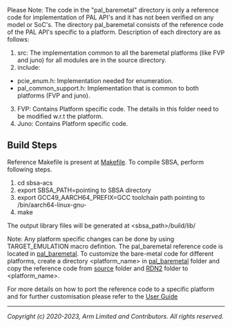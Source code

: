 
Please Note: The code in the "pal_baremetal" directory is only a reference code for implementation of PAL API's and it has not been verified on any model or SoC's.
The directory pal_baremetal consists of the reference code of the PAL API's specific to a platform.
Description of each directory are as follows:

1. src: The implementation common to all the baremetal platforms (like FVP and juno) for all modules are in the source directory.
2. include:
  -  pcie_enum.h: Implementation needed for enumeration.
  -  pal_common_support.h: Implementation that is common to both platforms (FVP and juno).
3. FVP: Contains Platform specific code. The details in this folder need to be modified w.r.t the platform.
4. Juno: Contains Platform specific code.

## Build Steps

Reference Makefile is present at [Makefile](../../Makefile). To compile SBSA, perform following steps.
1. cd sbsa-acs
2. export SBSA_PATH=pointing to SBSA directory
3. export GCC49_AARCH64_PREFIX=GCC toolchain path pointing to /bin/aarch64-linux-gnu-
4. make

The output library files will be generated at <sbsa_path>/build/lib/

Note: Any platform specific changes can be done by using TARGET_EMULATION macro defintion. The pal_baremetal reference code is located in [pal_baremetal](.). To customize the bare-metal code for different platforms, create a directory <platform_name> in [pal_baremetal](.) folder and copy the reference code from [source](src) folder and [RDN2](FVP/RDN2) folder to <platform_name>.


For more details on how to port the reference code to a specific platform and for further customisation please refer to the [User Guide](../../docs/arm_sbsa_architecture_compliance_bare-metal_user_guide.pdf)

-----------------

*Copyright (c) 2020-2023, Arm Limited and Contributors. All rights reserved.*
